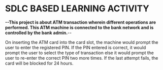    # **SDLC BASED LEARNING ACTIVITY**


**--This project is about ATM transaction wherein different operations are performed. This ATM machine is connected to the bank network and is controlled by the bank admin.**--


On inserting the ATM card into the card slot, the machine would prompt the user to enter the registered PIN. If the PIN entered is correct, it would prompt the user to select the type of transaction else it would prompt the user to re-enter the correct PIN two more times. If the last attempt fails, the card will be blocked for 24 hours.
